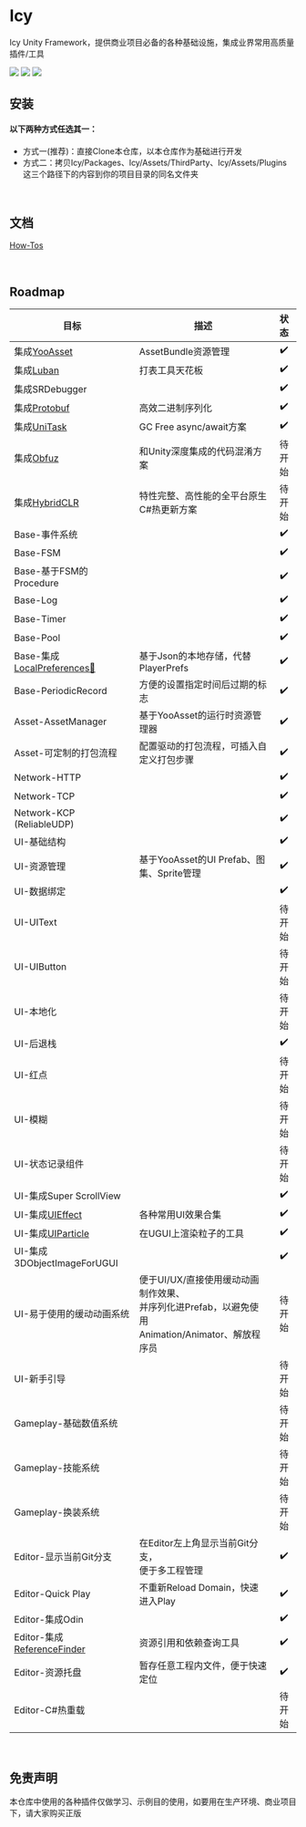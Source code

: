 # Icy
Icy Unity Framework，提供商业项目必备的各种基础设施，集成业界常用高质量插件/工具

![](https://img.shields.io/badge/Unity%20Version-2022.3-blue.svg?style=flat)
![](https://img.shields.io/github/license/ProgramForFun/Icy.svg)
![](https://img.shields.io/github/last-commit/ProgramForFun/Icy)
&nbsp;

## 安装

#### 以下两种方式任选其一：
* 方式一(推荐)：直接Clone本仓库，以本仓库作为基础进行开发
* 方式二：拷贝Icy/Packages、Icy/Assets/ThirdParty、Icy/Assets/Plugins 这三个路径下的内容到你的项目目录的同名文件夹

&nbsp;

## 文档
[How-Tos](https://github.com/ProgramForFun/Icy/wiki/How%E2%80%90tos)

&nbsp;

## Roadmap
|目标|描述|状态|
|---|---|:---:|
|集成[YooAsset](https://github.com/tuyoogame/YooAsset)|AssetBundle资源管理|✔️|
|集成[Luban](https://github.com/focus-creative-games/luban)|打表工具天花板|✔️|
|集成SRDebugger||✔️|
|集成[Protobuf](https://github.com/protocolbuffers/protobuf)|高效二进制序列化|✔️|
|集成[UniTask](https://github.com/Cysharp/UniTask)|GC Free async/await方案|✔️|
|集成[Obfuz](https://github.com/focus-creative-games/obfuz)|和Unity深度集成的代码混淆方案|待开始|
|集成[HybridCLR](https://github.com/focus-creative-games/hybridclr)|特性完整、高性能的全平台原生C#热更新方案|待开始|
|Base-事件系统||✔️|
|Base-FSM||✔️|
|Base-基于FSM的Procedure||✔️|
|Base-Log||✔️|
|Base-Timer||✔️|
|Base-Pool||✔️|
|Base-集成[LocalPreferences🔗](https://github.com/neon-age/LocalPreferences)|基于Json的本地存储，代替PlayerPrefs|✔️|
|Base-PeriodicRecord|方便的设置指定时间后过期的标志|✔️|
|Asset-AssetManager|基于YooAsset的运行时资源管理器|✔️|
|Asset-可定制的打包流程|配置驱动的打包流程，可插入自定义打包步骤|✔️|
|Network-HTTP||✔️|
|Network-TCP||✔️|
|Network-KCP (ReliableUDP)||✔️|
|UI-基础结构||✔️|
|UI-资源管理|基于YooAsset的UI Prefab、图集、Sprite管理|✔️|
|UI-数据绑定||✔️|
|UI-UIText||待开始|
|UI-UIButton||待开始|
|UI-本地化||待开始|
|UI-后退栈||✔️|
|UI-红点||待开始|
|UI-模糊||待开始|
|UI-状态记录组件||待开始|
|UI-集成Super ScrollView||✔️|
|UI-集成[UIEffect](https://github.com/mob-sakai/UIEffect)|各种常用UI效果合集|✔️|
|UI-集成[UIParticle](https://github.com/mob-sakai/ParticleEffectForUGUI)|在UGUI上渲染粒子的工具|✔️|
|UI-集成3DObjectImageForUGUI||✔️|
|UI-易于使用的缓动动画系统|便于UI/UX/直接使用缓动动画制作效果、<br>并序列化进Prefab，以避免使用<br>Animation/Animator、解放程序员|待开始|
|UI-新手引导||待开始|
|Gameplay-基础数值系统||待开始|
|Gameplay-技能系统||待开始|
|Gameplay-换装系统||待开始|
|Editor-显示当前Git分支|在Editor左上角显示当前Git分支，<br>便于多工程管理|✔️|
|Editor-Quick Play|不重新Reload Domain，快速进入Play|✔️|
|Editor-集成Odin||✔️|
|Editor-集成[ReferenceFinder](https://github.com/blueberryzzz/ReferenceFinder)|资源引用和依赖查询工具|✔️|
|Editor-资源托盘|暂存任意工程内文件，便于快速定位|✔️|
|Editor-C#热重载||待开始|

&nbsp;

## 免责声明
本仓库中使用的各种插件仅做学习、示例目的使用，如要用在生产环境、商业项目下，请大家购买正版